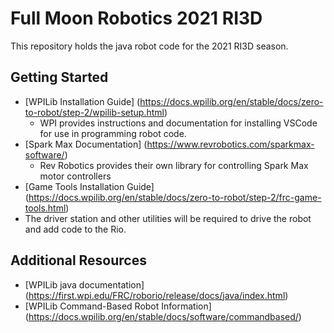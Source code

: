 # Full Moon Robotics 2021 RI3D
This repository holds the java robot code for the 2021 RI3D season.

## Getting Started
- [WPILib Installation Guide] (https://docs.wpilib.org/en/stable/docs/zero-to-robot/step-2/wpilib-setup.html)
  - WPI provides instructions and documentation for installing  VSCode for use in programming robot code.
- [Spark Max Documentation] (https://www.revrobotics.com/sparkmax-software/)
  - Rev Robotics provides their own library for controlling Spark Max motor controllers
- [Game Tools Installation Guide] (https://docs.wpilib.org/en/stable/docs/zero-to-robot/step-2/frc-game-tools.html)
- The driver station and other utilities will be required to drive the robot and add code to the Rio.

## Additional Resources
- [WPILib java documentation] (https://first.wpi.edu/FRC/roborio/release/docs/java/index.html)
- [WPILib Command-Based Robot Information] (https://docs.wpilib.org/en/stable/docs/software/commandbased/)
